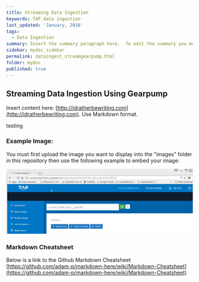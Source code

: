 ```yaml
---
title: Streaming Data Ingestion
keywords: TAP data ingestion
last_updated: 'January, 2016'
tags:
  - Data Ingestion
summary: Insert the summary paragraph here.  To edit the summary you must edit the meta data for this post. 
sidebar: mydoc_sidebar
permalink: dataingest_streamgearpump.html
folder: mydoc
published: true
---
```


## Streaming Data Ingestion Using Gearpump

Insert content here: [http://idratherbewriting.com](http://idratherbewriting.com). Use Markdown format.

testing 

### Example Image:

You must first upload the image you want to display into the "images" folder in this repository then use the following example to embed your image:

![EditField_DataCatalog.jpg](/images/EditField_DataCatalog.jpg)

### Markdown Cheatsheet

Below is a link to the Github Markdown Cheatsheet 
[https://github.com/adam-p/markdown-here/wiki/Markdown-Cheatsheet](https://github.com/adam-p/markdown-here/wiki/Markdown-Cheatsheet)
